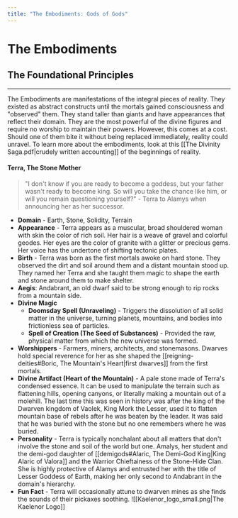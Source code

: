 ```yaml
---
title: "The Embodiments: Gods of Gods"
---
```

# The Embodiments
## The Foundational Principles
---
The Embodiments are manifestations of the integral pieces of reality. They existed as abstract constructs until the mortals gained consciousness and "observed" them. They stand taller than giants and have appearances that reflect their domain. They are the most powerful of the divine figures and require no worship to maintain their powers. However, this comes at a cost. Should one of them bite it without being replaced immediately, reality could unravel. To learn more about the embodiments, look at this [[The Divinity Saga.pdf|crudely written accounting]] of the beginnings of reality.

#### Terra, The Stone Mother

> "I don't know if you are ready to become a goddess, but your father wasn't ready to become king. So will you take the chance like him, or will you remain questioning yourself?" - Terra to Alamys when announcing her as her successor.


- **Domain** - Earth, Stone, Solidity, Terrain
- **Appearance** - Terra appears as a muscular, broad shouldered woman with skin the color of rich soil. Her hair is a weave of gravel and colorful geodes. Her eyes are the color of granite with a glitter or precious gems. Her voice has the undertone of shifting tectonic plates.
- **Birth** - Terra was born as the first mortals awoke on hard stone. They observed the dirt and soil around them and a distant mountain stood up. They named her Terra and she taught them magic to shape the earth and stone around them to make shelter.
- **Aegis**: Andabrant, an old dwarf said to be strong enough to rip rocks from a mountain side.
- **Divine Magic**
	- **Doomsday Spell (Unraveling)** - Triggers the dissolution of all solid matter in the universe, turning planets, mountains, and bodies into frictionless sea of particles.
	- **Spell of Creation (The Seed of Substances)** - Provided the raw, physical matter from which the new universe was formed.
- **Worshippers** - Farmers, miners, architects, and stonemasons. Dwarves hold special reverence for her as she shaped the [[reigning-deities#Boric, The Mountain's Heart|first dwarves]] from the first mortals.
- **Divine Artifact (Heart of the Mountain)** - A pale stone made of Terra's condensed essence. It can be used to manipulate the terrain such as flattening hills, opening canyons, or literally making a mountain out of a molehill. The last time this was seen in history was after the king of the Dwarven kingdom of Vaolek, King Mork the Lesser, used it to flatten mountain base of rebels after he was beaten by the leader. It was said that he was buried with the stone but no one remembers where he was buried.
- **Personality** - Terra is typically nonchalant about all matters that don't involve the stone and soil of the world but one. Amalys, her student and the demi-god daughter of [[demigods#Alaric, The Demi-God King|King Alaric of Valora]] and the Warrior Chieftainess of the Stone-Hide Clan. She is highly protective of Alamys and entrusted her with the title of Lesser Goddess of Earth, making her only second to Andabrant in the domain's hierarchy.
- **Fun Fact** - Terra will occasionally attune to dwarven mines as she finds the sounds of their pickaxes soothing.
![[Kaelenor_logo_small.png|The Kaelenor Logo]]